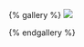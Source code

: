 {% gallery %}
![](https://alyx111.oss-cn-shenzhen.aliyuncs.com/travel/xiamen/xiamen(1).jpg)

{% endgallery %}


